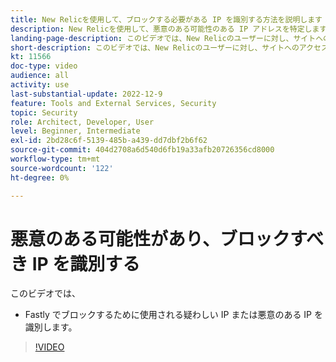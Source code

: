 ```yaml
---
title: New Relicを使用して、ブロックする必要がある IP を識別する方法を説明します
description: New Relicを使用して、悪意のある可能性のある IP アドレスを特定します。  IP が決定されたら、Fastly でこれを使用して、アプリケーションへのアクセスをブロックします。
landing-page-description: このビデオでは、New Relicのユーザーに対し、サイトへのアクセスをブロックする必要がある可能性のある IP アドレスを見つけるように指示します。
short-description: このビデオでは、New Relicのユーザーに対し、サイトへのアクセスをブロックする必要がある可能性のある IP アドレスを見つけるように指示します。
kt: 11566
doc-type: video
audience: all
activity: use
last-substantial-update: 2022-12-9
feature: Tools and External Services, Security
topic: Security
role: Architect, Developer, User
level: Beginner, Intermediate
exl-id: 2bd28c6f-5139-485b-a439-dd7dbf2b6f62
source-git-commit: 404d2708a6d540d6fb19a33afb20726356cd8000
workflow-type: tm+mt
source-wordcount: '122'
ht-degree: 0%

---
```


# 悪意のある可能性があり、ブロックすべき IP を識別する

このビデオでは、

- Fastly でブロックするために使用される疑わしい IP または悪意のあ&#x200B;る IP を識別します。

>[!VIDEO](https://video.tv.adobe.com/v/3412088?quality=12&learn=on)
